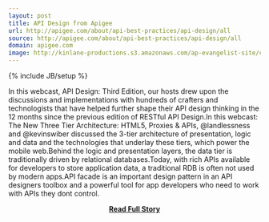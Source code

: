 ```yaml
---
layout: post
title: API Design from Apigee
url: http://apigee.com/about/api-best-practices/api-design/all
source: http://apigee.com/about/api-best-practices/api-design/all
domain: apigee.com
image: http://kinlane-productions.s3.amazonaws.com/ap-evangelist-site/curated/screenshots/7973_apigee_com.png
---
```

{% include JB/setup %}<p>In this webcast, API Design: Third Edition, our hosts drew upon the discussions and implementations with hundreds of crafters and technologists that have helped further shape their API design thinking in the 12 months since the previous edition of RESTful API Design.In this webcast: The New Three Tier Architecture: HTML5, Proxies &amp; APIs, @landlessness and @kevinswiber discussed the 3-tier architecture of presentation, logic and data and the technologies that underlay these tiers, which power the mobile web.Behind the logic and presentation layers, the data tier is traditionally driven by relational databases.Today, with rich APIs available for developers to store application data, a traditional RDB is often not used by modern apps.API facade is an important design pattern in an API designers toolbox and a powerful tool for app developers who need to work with APIs they dont control.</p>
<center><p><a href="http://apigee.com/about/api-best-practices/api-design/all" style='padding:25px; font-sze:18px; font-weight: bold;'>Read Full Story</a></p></center>

